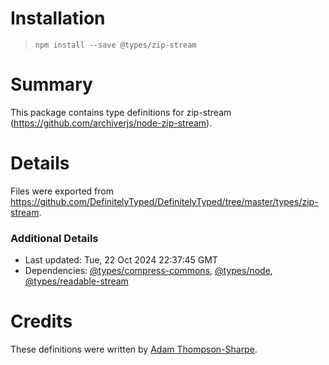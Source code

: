 # Installation
> `npm install --save @types/zip-stream`

# Summary
This package contains type definitions for zip-stream (https://github.com/archiverjs/node-zip-stream).

# Details
Files were exported from https://github.com/DefinitelyTyped/DefinitelyTyped/tree/master/types/zip-stream.

### Additional Details
 * Last updated: Tue, 22 Oct 2024 22:37:45 GMT
 * Dependencies: [@types/compress-commons](https://npmjs.com/package/@types/compress-commons), [@types/node](https://npmjs.com/package/@types/node), [@types/readable-stream](https://npmjs.com/package/@types/readable-stream)

# Credits
These definitions were written by [Adam Thompson-Sharpe](https://github.com/MysteryBlokHed).
